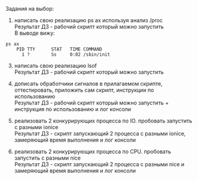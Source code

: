 Задания на выбор:  

1. написать свою реализацию ps ax используя анализ /proc  
Результат ДЗ - рабочий скрипт который можно запустить  
В выводе вижу:
```
ps ax
    PID TTY      STAT   TIME COMMAND
      1 ?        Ss     0:02 /sbin/init
```


3. написать свою реализацию lsof  
Результат ДЗ - рабочий скрипт который можно запустить  


4. дописать обработчики сигналов в прилагаемом скрипте, оттестировать, приложить сам скрипт, инструкции по использованию  
Результат ДЗ - рабочий скрипт который можно запустить + инструкция по использованию и лог консоли  


5. реализовать 2 конкурирующих процесса по IO. пробовать запустить с разными ionice  
Результат ДЗ - скрипт запускающий 2 процесса с разными ionice, замеряющий время выполнения и лог консоли  


6. реализовать 2 конкурирующих процесса по CPU. пробовать запустить с разными nice  
Результат ДЗ - скрипт запускающий 2 процесса с разными nice и замеряющий время выполнения и лог консоли  

